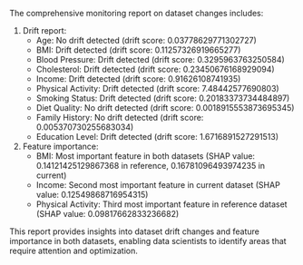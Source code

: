 The comprehensive monitoring report on dataset changes includes:

1. Drift report:
	* Age: No drift detected (drift score: 0.03778629771302727)
	* BMI: Drift detected (drift score: 0.11257326919665277)
	* Blood Pressure: Drift detected (drift score: 0.3295963763250584)
	* Cholesterol: Drift detected (drift score: 0.23450676168929094)
	* Income: Drift detected (drift score: 0.91626108741935)
	* Physical Activity: Drift detected (drift score: 7.48442577690803)
	* Smoking Status: Drift detected (drift score: 0.20183373734484897)
	* Diet Quality: No drift detected (drift score: 0.0018915553873695345)
	* Family History: No drift detected (drift score: 0.005370730255683034)
	* Education Level: Drift detected (drift score: 1.6716891527291513)
2. Feature importance:
	* BMI: Most important feature in both datasets (SHAP value: 0.14121425129867368 in reference, 0.16781096493974235 in current)
	* Income: Second most important feature in current dataset (SHAP value: 0.12549868716954315)
	* Physical Activity: Third most important feature in reference dataset (SHAP value: 0.09817662833236682)

This report provides insights into dataset drift changes and feature importance in both datasets, enabling data scientists to identify areas that require attention and optimization.